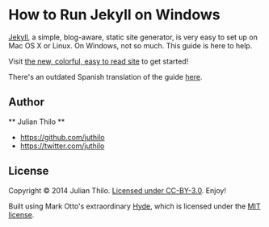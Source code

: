 How to Run Jekyll on Windows
============================

[Jekyll](http://jekyllrb.com), a simple, blog-aware, static site generator, is very easy to set up on Mac OS X or Linux. On Windows, not so much. This guide is here to help.

Visit [the new, colorful, easy to read site](http://jekyll-windows.juthilo.com) to get started!

There's an outdated Spanish translation of the guide [here](https://github.com/juthilo/run-jekyll-on-windows/blob/master/es/README.md).

## Author

** Julian Thilo **

* <https://github.com/juthilo>
* <https://twitter.com/juthilo>

## License

Copyright &copy; 2014 Julian Thilo. [Licensed under CC-BY-3.0](LICENSE). Enjoy!

Built using Mark Otto's extraordinary [Hyde](http://hyde.getpoole.com), which is licensed under the [MIT license](https://github.com/juthilo/run-jekyll-on-windows/blob/master/LICENSE-hyde.md).
